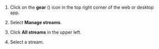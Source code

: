 1. Click on the **gear** (<i class="fa fa-cog"></i>) icon in the top
   right corner of the web or desktop app.

1. Select **Manage streams**.

1. Click **All streams** in the upper left.

1. Select a stream.
